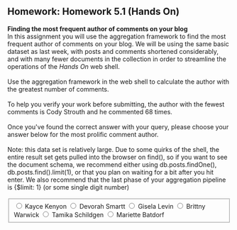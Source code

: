 <div><h2 class="problem-header">
  Homework: Homework 5.1 (Hands On)
</h2>

<section class="problem"><div><b>Finding the most frequent author of comments on your blog</b><br>
In this assignment you will use the aggregation framework to find the most frequent author of comments on your blog. We will be using the same basic dataset as last week, with posts and comments shortened considerably, and with many fewer documents in the collection in order to streamline the operations of the <em>Hands On</em> web shell.
<br><br>
Use the aggregation framework in the web shell to calculate the author with the greatest number of comments.
<br><br>
To help you verify your work before submitting, the author with the fewest comments is Cody Strouth and he commented 68 times.
<br><br>
Once you've found the correct answer with your query, please choose your answer below for the most prolific comment author.
<br><br>
Note: this data set is relatively large. Due to some quirks of the shell, the entire result set gets pulled into the browser on find(), so if you want to see the document schema, we recommend either using db.posts.findOne(), db.posts.find().limit(1), or that you plan on waiting for a bit after you hit enter. We also recommend that the last phase of your aggregation pipeline is {$limit: 1} (or some single digit number)
<br><br><span><form id="inputtype_i4x-10gen-M101JS-problem-52cf2c47e2d423570a05b932_2_1" class="choicegroup capa_inputtype" __biza="WJ__"><div class="indicator_container"><span id="status_i4x-10gen-M101JS-problem-52cf2c47e2d423570a05b932_2_1" style="display:inline-block;" class="unanswered"></span></div><fieldset><label for="input_i4x-10gen-M101JS-problem-52cf2c47e2d423570a05b932_2_1_choice_0"><input type="radio" value="choice_0" id="input_i4x-10gen-M101JS-problem-52cf2c47e2d423570a05b932_2_1_choice_0" name="input_i4x-10gen-M101JS-problem-52cf2c47e2d423570a05b932_2_1"> Kayce Kenyon </label><label for="input_i4x-10gen-M101JS-problem-52cf2c47e2d423570a05b932_2_1_choice_1"><input type="radio" value="choice_1" id="input_i4x-10gen-M101JS-problem-52cf2c47e2d423570a05b932_2_1_choice_1" name="input_i4x-10gen-M101JS-problem-52cf2c47e2d423570a05b932_2_1"> Devorah Smartt </label><label for="input_i4x-10gen-M101JS-problem-52cf2c47e2d423570a05b932_2_1_choice_2"><input type="radio" value="choice_2" id="input_i4x-10gen-M101JS-problem-52cf2c47e2d423570a05b932_2_1_choice_2" name="input_i4x-10gen-M101JS-problem-52cf2c47e2d423570a05b932_2_1"> Gisela Levin </label><label for="input_i4x-10gen-M101JS-problem-52cf2c47e2d423570a05b932_2_1_choice_3"><input type="radio" value="choice_3" id="input_i4x-10gen-M101JS-problem-52cf2c47e2d423570a05b932_2_1_choice_3" name="input_i4x-10gen-M101JS-problem-52cf2c47e2d423570a05b932_2_1"> Brittny Warwick </label><label for="input_i4x-10gen-M101JS-problem-52cf2c47e2d423570a05b932_2_1_choice_4"><input type="radio" value="choice_4" id="input_i4x-10gen-M101JS-problem-52cf2c47e2d423570a05b932_2_1_choice_4" name="input_i4x-10gen-M101JS-problem-52cf2c47e2d423570a05b932_2_1"> Tamika Schildgen </label><label for="input_i4x-10gen-M101JS-problem-52cf2c47e2d423570a05b932_2_1_choice_5"><input type="radio" value="choice_5" id="input_i4x-10gen-M101JS-problem-52cf2c47e2d423570a05b932_2_1_choice_5" name="input_i4x-10gen-M101JS-problem-52cf2c47e2d423570a05b932_2_1"> Mariette Batdorf </label><span id="answer_i4x-10gen-M101JS-problem-52cf2c47e2d423570a05b932_2_1"></span></fieldset></form></span></div>

  </section></div>
